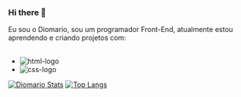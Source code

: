 ### Hi there 👋

Eu sou o Diomario, sou um programador Front-End, atualmente estou aprendendo e criando projetos com: 
<br>
<br>
- <img src="https://img.shields.io/badge/HTML5-E34F26?style=for-the-badge&logo=html5&logoColor=white" alt="html-logo"/>
- <img src="https://img.shields.io/badge/CSS3-1572B6?style=for-the-badge&logo=css3&logoColor=white" alt="css-logo"/>


[![Diomario Stats](https://github-readme-stats.vercel.app/api?username=Diomario-jr)](https://github.com/anuraghazra/github-readme-stats)
[![Top Langs](https://github-readme-stats.vercel.app/api/top-langs/?username=Diomario-jr)](https://github.com/anuraghazra/github-readme-stats)
